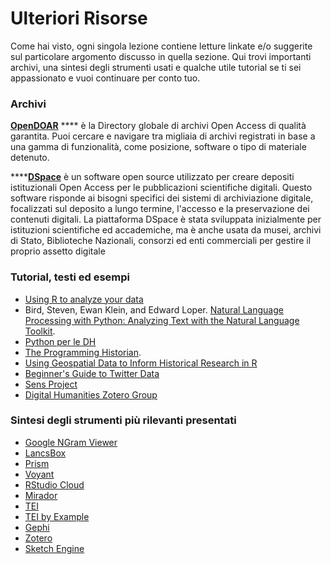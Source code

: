 # Ulteriori Risorse

Come hai visto, ogni singola lezione contiene letture linkate e/o suggerite sul particolare argomento discusso in quella sezione. Qui trovi importanti archivi, una sintesi degli strumenti usati e qualche utile tutorial se ti sei appassionato e vuoi continuare per conto tuo.

### Archivi

[**OpenDOAR**](https://v2.sherpa.ac.uk/opendoar/) **** è la Directory globale di archivi Open Access di qualità garantita. Puoi cercare e navigare tra migliaia di archivi registrati in base a una gamma di funzionalità, come posizione, software o tipo di materiale detenuto.&#x20;

****[**DSpace**](https://duraspace.org/dspace/) è un software open source utilizzato per creare depositi istituzionali Open Access per le pubblicazioni scientifiche digitali. Questo software risponde ai bisogni specifici dei sistemi di archiviazione digitale, focalizzati sul deposito a lungo termine, l'accesso e la preservazione dei contenuti digitali. La piattaforma DSpace è stata sviluppata inizialmente per istituzioni scientifiche ed accademiche, ma è anche usata da musei, archivi di Stato, Biblioteche Nazionali, consorzi ed enti commerciali per gestire il proprio assetto digitale

### Tutorial, testi ed esempi

* [Using R to analyze your data](https://libguides.wustl.edu/c.php?g=385216\&p=2611930)
* Bird, Steven, Ewan Klein, and Edward Loper. [Natural Language Processing with Python: Analyzing Text with the Natural Language Toolkit](http://www.nltk.org/book/).
* [Python per le DH](https://pythonhumanities.com)
* [The Programming Historian](http://programminghistorian.org/).
* [Using Geospatial Data to Inform Historical Research in R](https://programminghistorian.org/en/lessons/geospatial-data-analysis)
* [Beginner's Guide to Twitter Data](https://programminghistorian.org/en/lessons/beginners-guide-to-twitter-data)
* [Sens Project](https://skene.dlls.univr.it/sens-corpora-tools-basic-guide/)&#x20;
* [Digital Humanities Zotero Group](https://www.zotero.org/groups/digital\_humanities/items)

### Sintesi degli strumenti più rilevanti presentati&#x20;

* [Google NGram Viewer](https://books.google.com/ngrams)
* [LancsBox](http://corpora.lancs.ac.uk/lancsbox/materials.php)
* [Prism](http://prism.scholarslab.org/)
* [Voyant](https://voyant-tools.org)
* [RStudio Cloud](https://rstudio.cloud/)&#x20;
* [Mirador](https://projectmirador.org/)
* [TEI](https://tei-c.org/activities/)
* [TEI by Example](https://teibyexample.org/TBE.htm)
* [Gephi](https://gephi.org/)
* [Zotero](https://zotero.org)&#x20;
* [Sketch Engine](https://www.sketchengine.eu/guide/)
